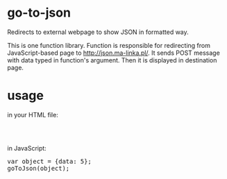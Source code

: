 # go-to-json

Redirects to external webpage to show JSON in formatted way.

This is one function library.
Function is responsible for redirecting from JavaScript-based page to http://json.ma-linka.pl/. It sends POST message with data typed in function's argument. Then it is displayed in destination page.

# usage

in your HTML file:
<pre>
<script type="text/javascript" src="goToJson.js"></script>
</pre>

in JavaScript:
<pre>
var object = {data: 5};
goToJson(object);
</pre>
